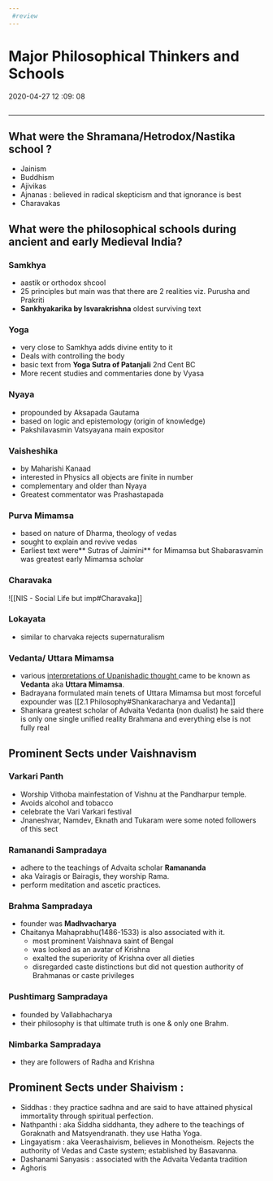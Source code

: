 ```yaml
---
 #review 
---
```

# Major Philosophical Thinkers and Schools
2020-04-27 12 :09: 08 
            
```toc
```
---


## What were the Shramana/Hetrodox/Nastika school ?
-   Jainism
-   Buddhism
-   Ajivikas
-   Ajnanas : believed in radical skepticism and that ignorance is best
-   Charavakas



## What were the philosophical schools during ancient and early Medieval India?

###   Samkhya
-   aastik or orthodox shcool 
-   25 principles but main was that there are 2 realities viz. Purusha and Prakriti
-   **Sankhyakarika by Isvarakrishna** oldest surviving text

###   Yoga 
-   very close to Samkhya adds divine entity to it
-   Deals with controlling the body 
-   basic text from **Yoga Sutra of Patanjali** 2nd Cent BC
-   More recent studies and commentaries done by Vyasa

###   Nyaya 
-   propounded by Aksapada Gautama 
-   based on logic and epistemology (origin of knowledge)
-   Pakshilavasmin Vatsyayana main expositor

###   Vaisheshika 
-   by Maharishi Kanaad 
-   interested in Physics all objects are finite in number
-   complementary and older than Nyaya
-   Greatest commentator was Prashastapada

###   Purva Mimamsa  
-   based on nature of Dharma, theology of vedas
-   sought to explain and revive vedas
-   Earliest text were** Sutras of Jaimini** for Mimamsa but Shabarasvamin was greatest early Mimamsa scholar


### Charavaka
![[NIS - Social Life but imp#Charavaka]]


###   Lokayata 
-   similar to charvaka rejects supernaturalism

### Vedanta/ Uttara Mimamsa
- various <u> interpretations of Upanishadic thought </u> came to be known as **Vedanta** aka **Uttara Mimamsa**.
- Badrayana formulated main tenets of Uttara Mimamsa but most forceful expounder was [[2.1 Philosophy#Shankaracharya and Vedanta]]
- Shankara greatest scholar of Advaita Vedanta (non dualist) he said there is only one single unified reality Brahmana and everything else is not fully real


## Prominent Sects under Vaishnavism 

### **Varkari** Panth 

-   Worship Vithoba mainfestation of Vishnu at the Pandharpur temple.
-   Avoids alcohol and tobacco 
-   celebrate the Vari Varkari festival
-   Jnaneshvar, Namdev, Eknath and Tukaram were some noted followers of this sect


### Ramanandi Sampradaya 
-   adhere to the teachings of Advaita scholar **Ramananda**
-   aka Vairagis or Bairagis, they worship Rama.
-   perform meditation and ascetic practices.


### Brahma Sampradaya 
-   founder was **Madhvacharya**
-   Chaitanya Mahaprabhu(1486-1533) is also associated with it.
	- most prominent Vaishnava saint of Bengal
	-  was looked as an avatar of Krishna
	- exalted the superiority of Krishna over all dieties
	- disregarded caste distinctions but did not question authority of Brahmanas or caste privileges

### Pushtimarg Sampradaya 
-   founded by Vallabhacharya
-   their philosophy is that ultimate truth is one & only one Brahm.

### Nimbarka Sampradaya
-   they are followers of Radha and Krishna

## Prominent Sects under Shaivism :

-   Siddhas :  they practice sadhna and are said to have attained physical immortality through spiritual perfection.
-   Nathpanthi : aka Siddha siddhanta, they adhere to the teachings of Goraknath and Matsyendranath. they use Hatha Yoga.
-   Lingayatism : aka Veerashaivism, believes in Monotheism. Rejects the authority of Vedas and Caste system; established by Basavanna.
-   Dashanami Sanyasis : associated with the Advaita Vedanta tradition
-   Aghoris






